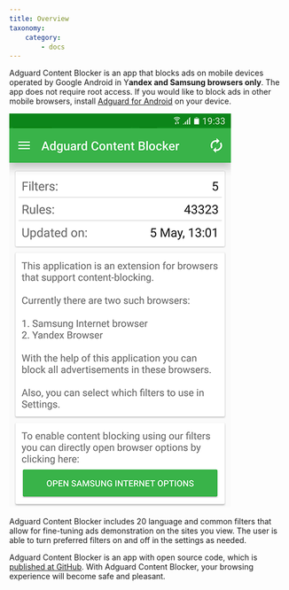 ```yaml
---
title: Overview
taxonomy:
    category:
        - docs
---
```


Adguard Content Blocker is an app that blocks ads on mobile devices operated by Google Android in Y**andex and Samsung browsers only**. The app does not require root access. If you would like to block ads in other mobile browsers, install [Adguard for Android](kb.adguard.com/en/android/overview) on your device.

![](content-main-en.png)

Adguard Content Blocker includes 20 language and common filters that allow for fine-tuning ads demonstration on the sites you view. The user is able to turn preferred filters on and off in the settings as needed.

Adguard Content Blocker is an app with open source code, which is [published at GitHub](https://github.com/AdguardTeam/ContentBlocker). With Adguard Content Blocker, your browsing experience will become safe and pleasant.
